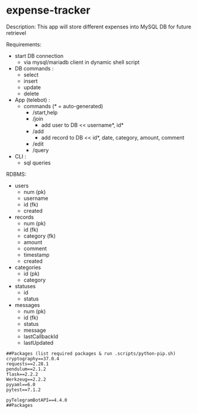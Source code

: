 # expense-tracker

Description: This app will store different expenses into MySQL DB for future retrievel

Requirements:

- start DB connection
  - via mysql/mariadb client in dynamic shell script
- DB commands :
  - select
  - insert
  - update
  - delete
- App (telebot) :
  - commands (\* = auto-generated)
    - /start,help
    - /join
      - add user to DB << username\*, id\*
    - /add
      - add record to DB << id\*, date, category, amount, comment
    - /edit
    - /query
- CLI :
  - sql queries

RDBMS:

- users
  - num (pk)
  - username
  - id (fk)
  - created
- records
  - num (pk)
  - id (fk)
  - category (fk)
  - amount
  - comment
  - timestamp
  - created
- categories
  - id (pk)
  - category
- statuses
  - id
  - status
- messages
  - num (pk)
  - id (fk)
  - status
  - message
  - lastCallbackId
  - lastUpdated

```
##Packages (list required packages & run .scripts/python-pip.sh)
cryptography==37.0.4
requests==2.28.1
pendulum==2.1.2
flask==2.2.2
Werkzeug==2.2.2
pyyaml==6.0
pytest==7.1.2

pyTelegramBotAPI==4.4.0
##Packages
```
